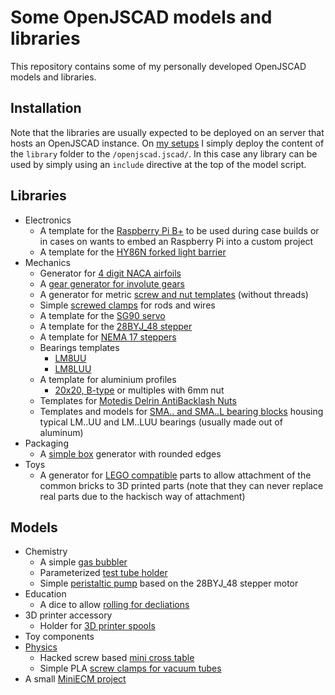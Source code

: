 # Some OpenJSCAD models and libraries

This repository contains some of my personally developed OpenJSCAD models
and libraries.

## Installation

Note that the libraries are usually expected to be deployed on an server that
hosts an OpenJSCAD instance. On [my setups](https://jscad.tspi.at) I simply deploy
the content of the ```library``` folder to the ```/openjscad.jscad/```. In this
case any library can be used by simply using an ```include``` directive at the
top of the model script.

## Libraries

* Electronics
  * A template for the [Raspberry Pi B+](./library/electronics/embedded/raspberrypibplus.jscad) to
    be used during case builds or in cases on wants to embed an Raspberry Pi into a custom project
  * A template for the [HY86N forked light barrier](./library/electronics/forkedlightbarrier/hy86n.jscad)
* Mechanics
  * Generator for [4 digit NACA airfoils](./library/mechanics/airfoilNaca.jscad)
  * A [gear generator for involute gears](./library/mecahnics/gears.jscad)
  * A generator for metric [screw and nut templates](./library/mechanics/isothread.jscad) (without threads)
  * Simple [screwed clamps](./library/mechanics/screwclamp.jscad) for rods and wires
  * A template for the [SG90 servo](./library/mechanics/servoSG90.jscad)
  * A template for the [28BYJ_48 stepper](./library/mechanics/stepper28byj_48.jscad)
  * A template for [NEMA 17 steppers](./library/mechanics/stepperNema17.jscad)
  * Bearings templates
    * [LM8UU](./library/mechanics/bearingLM8UU.jscad)
	* [LM8LUU](./library/mechanics/bearingLM8LUU.jscad)
  * A template for aluminium profiles
    * [20x20, B-type](./library/mechanics/aluprofile.jscad) or multiples with 6mm nut
  * Templates for [Motedis Delrin AntiBacklash Nuts](./library/mechanics/motedisDelrin.jscad)
  * Templates and models for [SMA.. and SMA..L bearing blocks](./library/mechanics/bearingblockSMAUU.jscad)
    housing typical LM..UU and LM..LUU bearings (usually made out of aluminum)
* Packaging
  * A [simple box](./library/packaging/basicbox1.jscad) generator with rounded edges
* Toys
  * A generator for [LEGO compatible](./library/toys/lego.jscad) parts to allow
    attachment of the common bricks to 3D printed parts (note that they can never
    replace real parts due to the hackisch way of attachment)

## Models

* Chemistry
  * A simple [gas bubbler](./models/chemistry/SimpleGasBubbler.jscad)
  * Parameterized [test tube holder](./models/chemistry/TestTubeHolder.jscad)
  * Simple [peristaltic pump](./models/chemistry/PeristalticPump.jscad) based on the 28BYJ_48 stepper motor
* Education
  * A dice to allow [rolling for decliations](./models/education/language/grammarPersonCube.jscad)
* 3D printer accessory
  * Holder for [3D printer spools](./models/printer3d/filament/)
* Toy components
* [Physics](./models/physics/)
  * Hacked screw based [mini cross table](./models/physics/hackedscrewcrosstable.jscad)
  * Simple PLA [screw clamps for vacuum tubes](./models/physics/simpletubeclamps.jscad)
* A small [MiniECM project](./models/miniecm/)
